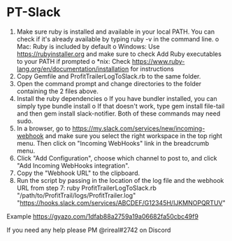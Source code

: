 # PT-Slack
1.	Make sure ruby is installed and available in your local PATH. You can check if it's already available by typing ruby -v in the command line.
  o	Mac: Ruby is included by default
  o	Windows: Use https://rubyinstaller.org and make sure to check Add Ruby executables to your PATH if prompted
  o	*nix: Check https://www.ruby-lang.org/en/documentation/installation for instructions
2.	Copy Gemfile and ProfitTrailerLogToSlack.rb to the same folder.
3.	Open the command prompt and change directories to the folder containing the 2 files above.
4.	Install the ruby dependencies
  o	If you have bundler installed, you can simply type bundle install
  o	If that doesn't work, type gem install file-tail and then gem install slack-notifier. Both of these commands may need sudo.
5.	In a browser, go to https://my.slack.com/services/new/incoming-webhook and make sure you select the right workspace in the top right menu. Then click on "Incoming WebHooks" link in the breadcrumb menu.
6.	Click "Add Configuration", choose which channel to post to, and click "Add Incoming WebHooks integration".
7.	Copy the "Webhook URL" to the clipboard.
8.	Run the script by passing in the location of the log file and the webhook URL from step 7: ruby ProfitTrailerLogToSlack.rb "/path/to/ProfitTrail/logs/ProfitTrailer.log" "https://hooks.slack.com/services/ABCDEF/G12345H/IJKMNOPQRTUV"

Example https://gyazo.com/1dfab88a2759a19a06682fa50cbc49f9

If you need any help please PM @rireal#2742 on Discord

